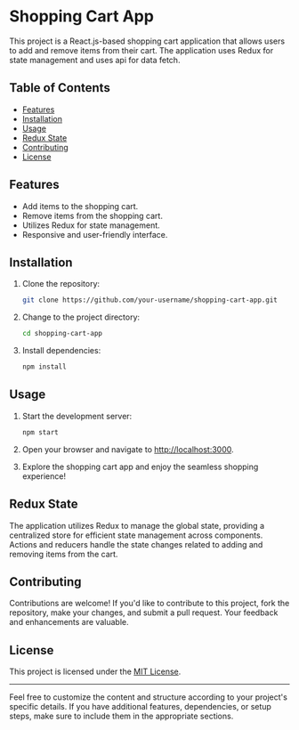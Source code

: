 # Shopping Cart App

This project is a React.js-based shopping cart application that allows users to add and remove items from their cart. The application uses Redux for state management and uses api for data fetch.

## Table of Contents

- [Features](#features)
- [Installation](#installation)
- [Usage](#usage)
- [Redux State](#redux-state)
- [Contributing](#contributing)
- [License](#license)

## Features

- Add items to the shopping cart.
- Remove items from the shopping cart.
- Utilizes Redux for state management.
- Responsive and user-friendly interface.

## Installation

1. Clone the repository:

   ```bash
   git clone https://github.com/your-username/shopping-cart-app.git
   ```

2. Change to the project directory:

   ```bash
   cd shopping-cart-app
   ```

3. Install dependencies:

   ```bash
   npm install
   ```

## Usage

1. Start the development server:

   ```bash
   npm start
   ```

2. Open your browser and navigate to [http://localhost:3000](http://localhost:3000).

3. Explore the shopping cart app and enjoy the seamless shopping experience!

## Redux State

The application utilizes Redux to manage the global state, providing a centralized store for efficient state management across components. Actions and reducers handle the state changes related to adding and removing items from the cart.

## Contributing

Contributions are welcome! If you'd like to contribute to this project, fork the repository, make your changes, and submit a pull request. Your feedback and enhancements are valuable.

## License

This project is licensed under the [MIT License](LICENSE).

---

Feel free to customize the content and structure according to your project's specific details. If you have additional features, dependencies, or setup steps, make sure to include them in the appropriate sections.
